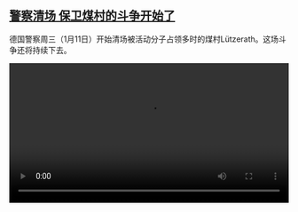 <!--1673529424000-->
[警察清场 保卫煤村的斗争开始了](https://www.dw.com/zh/%E8%AD%A6%E5%AF%9F%E6%B8%85%E5%9C%BA%20%E4%BF%9D%E5%8D%AB%E7%85%A4%E6%9D%91%E7%9A%84%E6%96%97%E4%BA%89%E5%BC%80%E5%A7%8B%E4%BA%86/a-64364186)
------

<p>德国警察周三（1月11日）开始清场被活动分子占领多时的煤村Lützerath。这场斗争还将持续下去。</small></p><video src="https://tvdownloaddw-a.akamaihd.net/dwtv_video/flv/vdt_zh/2023/bchi230112_001_braunkohlew_01r_AVC_1280x720.mp4" controls style="width:100%"></video>
